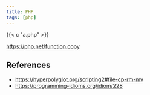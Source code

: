 ```yaml
---
title: PHP
tags: [php]
---
```


{{< c "a.php" >}}

<https://php.net/function.copy>

## References

- <https://hyperpolyglot.org/scripting2#file-cp-rm-mv>
- <https://programming-idioms.org/idiom/228>
